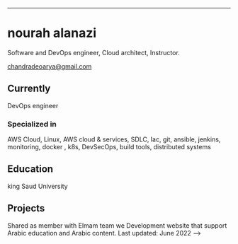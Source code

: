 ---
# nourah alanazi
Software and DevOps engineer, Cloud architect, Instructor.

<div id="webaddress">
<a href="nourah.alanazii@gmail.com">chandradeoarya@gmail.com</a>
</div>


## Currently

 DevOps engineer 

### Specialized in

AWS Cloud, Linux, AWS cloud & services, SDLC, Iac, git, ansible, jenkins, monitoring, docker , k8s, DevSecOps, build tools, distributed systems

## Education

king Saud University 

## Projects
Shared as member with Elmam team we Development website that support Arabic education and Arabic content.
Last updated: June 2022 -->
